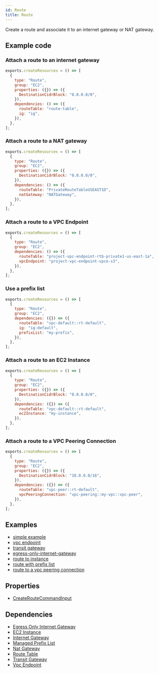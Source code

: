 ```yaml
---
id: Route
title: Route
---
```


Create a route and associate it to an internet gateway or NAT gateway.

## Example code

### Attach a route to an internet gateway

```js
exports.createResources = () => [
  {
    type: "Route",
    group: "EC2",
    properties: ({}) => ({
      DestinationCidrBlock: "0.0.0.0/0",
    }),
    dependencies: () => ({
      routeTable: "route-table",
      ig: "ig",
    }),
  },
];
```

### Attach a route to a NAT gateway

```js
exports.createResources = () => [
  {
    type: "Route",
    group: "EC2",
    properties: ({}) => ({
      DestinationCidrBlock: "0.0.0.0/0",
    }),
    dependencies: () => ({
      routeTable: "PrivateRouteTableUSEAST1D",
      natGateway: "NATGateway",
    }),
  },
];
```

### Attach a route to a VPC Endpoint

```js
exports.createResources = () => [
  {
    type: "Route",
    group: "EC2",
    dependencies: () => ({
      routeTable: "project-vpc-endpoint-rtb-private1-us-east-1a",
      vpcEndpoint: "project-vpc-endpoint-vpce-s3",
    }),
  },
];
```

### Use a prefix list

```js
exports.createResources = () => [
  {
    type: "Route",
    group: "EC2",
    dependencies: ({}) => ({
      routeTable: "vpc-default::rt-default",
      ig: "ig-default",
      prefixList: "my-prefix",
    }),
  },
];
```

### Attach a route to an EC2 Instance

```js
exports.createResources = () => [
  {
    type: "Route",
    group: "EC2",
    properties: ({}) => ({
      DestinationCidrBlock: "0.0.0.0/0",
    }),
    dependencies: ({}) => ({
      routeTable: "vpc-default::rt-default",
      ec2Instance: "my-instance",
    }),
  },
];
```

### Attach a route to a VPC Peering Connection

```js
exports.createResources = () => [
  {
    type: "Route",
    group: "EC2",
    properties: ({}) => ({
      DestinationCidrBlock: "10.0.0.0/16",
    }),
    dependencies: ({}) => ({
      routeTable: "vpc-peer::rt-default",
      vpcPeeringConnection: "vpc-peering::my-vpc::vpc-peer",
    }),
  },
];
```

## Examples

- [simple example](https://github.com/grucloud/grucloud/blob/main/examples/aws/EC2/ec2-vpc)
- [vpc endpoint](https://github.com/grucloud/grucloud/blob/main/examples/aws/EC2/vpc-endpoint)
- [transit gateway](https://github.com/grucloud/grucloud/blob/main/examples/aws/EC2/transit-gateway)
- [egress-only-internet-gateway](https://github.com/grucloud/grucloud/blob/main/examples/aws/EC2/egress-only-internet-gateway)
- [route to instance](https://github.com/grucloud/grucloud/blob/main/examples/aws/EC2/route-to-instance)
- [route with prefix list](https://github.com/grucloud/grucloud/blob/main/examples/aws/EC2/route-prefix-list)
- [route to a vpc peering connection](https://github.com/grucloud/grucloud/blob/main/examples/aws/EC2/vpc-peering)

## Properties

- [CreateRouteCommandInput](https://docs.aws.amazon.com/AWSJavaScriptSDK/v3/latest/clients/client-ec2/interfaces/createroutecommandinput.html)

## Dependencies

- [Egress Only Internet Gateway](./EgressOnlyInternetGateway.md)
- [EC2 Instance](./Instance.md)
- [Internet Gateway](./InternetGateway.md)
- [Managed Prefix List](./ManagedPrefixList.md)
- [Nat Gateway](./NatGateway.md)
- [Route Table](./RouteTable.md)
- [Transit Gateway](./TransitGateway.md)
- [Vpc Endpoint](./VpcEndpoint.md)
